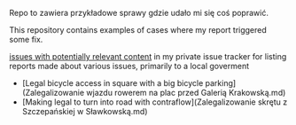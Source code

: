 Repo to zawiera przykładowe sprawy gdzie udało mi się coś poprawić.

This repository contains examples of cases where my report triggered some fix.

[issues with potentially relevant content](https://github.com/matkoniecz/Krakow/issues?utf8=%E2%9C%93&q=label%3A%22przed+-+po%22) in my private issue tracker for listing reports made about various issues, primarily to a local goverment

* [Legal bicycle access in square with a big bicycle parking](Zalegalizowanie wjazdu rowerem na plac przed Galerią Krakowską.md)
* [Making legal to turn into road with contraflow](Zalegalizowanie skrętu z Szczepańskiej w Sławkowską.md)